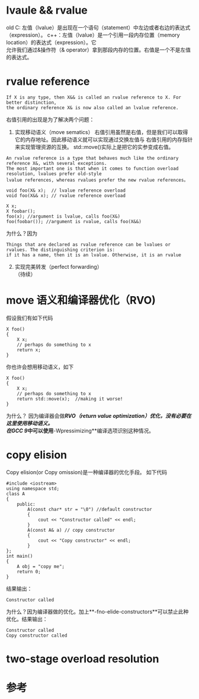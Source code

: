 # lvaule && rvalue
old C: 左值（lvalue）是出现在一个语句（statement）中左边或者右边的表达式（expression）。 
c++：左值（lvalue）是一个引用一段内存位置（memory location）的表达式（expression）。它  
允许我们通过&操作符（& operator）拿到那段内存的位置。右值是一个不是左值的表达式。  

# rvalue reference  
```
If X is any type, then X&& is called an rvalue reference to X. For better distinction, 
the ordinary reference X& is now also called an lvalue reference.
```
右值引用的出现是为了解决两个问题：
1. 实现移动语义（move sematics）
右值引用虽然是右值，但是我们可以取得它的内存地址。因此移动语义就可以实现通过交换左值与
右值引用的内存指针来实现管理资源的互换。 std::move()实际上是把它的实参变成右值。
```
An rvalue reference is a type that behaves much like the ordinary reference X&, with several exceptions. 
The most important one is that when it comes to function overload resolution, lvalues prefer old-style 
lvalue references, whereas rvalues prefer the new rvalue references。
```
```
void foo(X& x);  // lvalue reference overload
void foo(X&& x); // rvalue reference overload

X x;
X foobar();
foo(x); //argument is lvalue, calls foo(X&)
foo(foobar()); //argument is rvalue, calls foo(X&&)
```
为什么？因为
```
Things that are declared as rvalue reference can be lvalues or rvalues. The distinguishing criterion is: 
if it has a name, then it is an lvalue. Otherwise, it is an rvalue
```
2. 实现完美转发（perfect forwarding）  
（待续）

# move 语义和编译器优化（RVO)
假设我们有如下代码
```
X foo()
{
	X x;
	// perhaps do something to x
	return x;
}
```
你也许会想用移动语义，如下
```
X foo()
{
	X x;
	// perhaps do something to x
	return std::move(x);  //making it worse!
}
```
为什么？
因为编译器会做***RVO（return value optimization）***优化，没有必要在这里使用移动语义。  
在**GCC 9**中可以使用**-Wpressimizing**编译选项识别这种情况。


# copy elision  
Copy elision(or Copy omission)是一种编译器的优化手段。
如下代码
```
#include <iostream>
using namespace std;
class A
{
	public:
		A(const char* str = "\0") //default constructor
		{
			cout << "Constructor called" << endl;
		}
		A(const A& a) // copy constructor
		{
			cout << "Copy constructor" << endl;
		}
};
int main()
{
	A obj = "copy me";
	return 0;
}
```
结果输出：
```
Constructor called
```
为什么？因为编译器做的优化。加上**-fno-elide-constructors**可以禁止此种优化。结果输出：
```
Constructor called
Copy constructor called
```

# two-stage overload resolution





# 参考
[1]: http://www.thbecker.net/articles/rvalue_references/section_01.html	"C++ Rvalue References Explained"


